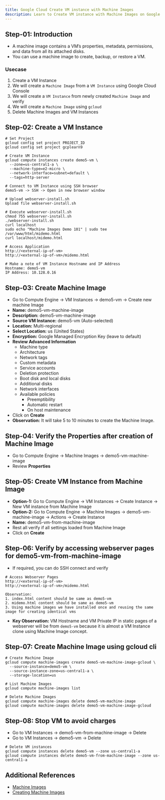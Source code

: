```yaml
---
title: Google Cloud Create VM instance with Machine Images
description: Learn to Create VM instance with Machine Images on Google Cloud Platform GCP
---
```


## Step-01: Introduction
- A machine image contains a VM’s properties, metadata, permissions, and data from all its attached disks. 
- You can use a machine image to create, backup, or restore a VM.
### Usecase
1. Create a VM Instance
2. We will create a `Machine Image` from a `VM Instance` using Google Cloud Console
3. We will create a `VM Instance` from newly created `Machine Image` and verify
4. We will create a `Machine Image` using `gcloud`
5. Delete Machine Images and VM Instances

## Step-02: Create a VM Instance
```t
# Set Project
gcloud config set project PROJECT_ID
gcloud config set project gcplearn9

# Create VM Instance
gcloud compute instances create demo5-vm \
  --zone=us-central1-a \
  --machine-type=e2-micro \
  --network-interface=subnet=default \
  --tags=http-server 

# Connect to VM Instance using SSH browser
demo5-vm -> SSH -> Open in new browser window

# Upload webserver-install.sh
Upload file webserver-install.sh

# Execute webserver-install.sh
chmod 755 webserver-install.sh
./webserver-install.sh
curl localhost
sudo echo "Machine Images Demo 101" | sudo tee /var/www/html/midemo.html
curl localhost/midemo.html

# Access Application 
http://<external-ip-of-vm>
http://<external-ip-of-vm>/midemo.html

# Make a note of VM Instance Hostname and IP Address
Hostname: demo5-vm
IP Address: 10.128.0.16
```


## Step-03: Create Machine Image
- Go to Compute Engine -> VM Instances -> demo5-vm -> Create new machine Image
- **Name:** demo5-vm-machine-image
- **Description:** demo5-vm-machine-image
- **Source VM Instance:** demo5-vm  (Auto-selected)
- **Location:** Multi-regional
- **Select Location:** us (United States)
- **Encryption:** Google Managed Encryption Key (leave to default)
- **Review Advanced Information** 
  - Machine type
  - Architecture
  - Network tags
  - Custom metadata
  - Service accounts
  - Deletion protection
  - Boot disk and local disks
  - Additional disks
  - Network interfaces
  - Available policies
    - Preemptibility
    - Automatic restart
    - On host maintenance
- Click on **Create**
- **Observation:** It will take 5 to 10 minutes to create the Machine Image. 

## Step-04: Verify the Properties after creation of Machine Image
- Go to Compute Engine -> Machine Images -> demo5-vm-machine-image
- Review **Properties**

## Step-05: Create VM Instance from Machine Image
- **Option-1:** Go to Compute Engine -> VM Instances -> Create Instance -> New VM instance from Machine Image
- **Option-2:** Go to Compute Engine -> Machine Images -> demo5-vm-machine-image -> Actions -> Create Instance
- **Name:** demo5-vm-from-machine-image
- Rest all verify if all settings loaded from Machine Image
- Click on **Create**


## Step-06: Verify by accessing webserver pages for demo5-vm-from-machine-image
- If required, you can do SSH connect and verify
```t
# Access Webserver Pages
http://<external-ip-of-vm>
http://<external-ip-of-vm>/midemo.html

Observation:
1. index.html content should be same as demo5-vm
2. midemo.html content should be same as demo5-vm
3. Using machine images we have installed once and reusing the same image for creating identical vms
```  
- **Key Observation:** VM Hostname and VM Private IP in static pages of a webserver will be from `demo5-vm` because it is almost a VM Instance clone using Machine Image concept. 

## Step-07: Create Machine Image using gcloud cli
```t
# Create Machine Image
gcloud compute machine-images create demo5-vm-machine-image-gcloud \
  --source-instance=demo5-vm \
  --source-instance-zone=us-central1-a \
  --storage-location=us  

# List Machine Images
gcloud compute machine-images list  

# Delete Machine Images
gcloud compute machine-images delete demo5-vm-machine-image
gcloud compute machine-images delete demo5-vm-machine-image-gcloud
```

## Step-08: Stop VM to avoid charges
- Go to VM Instances -> demo5-vm-from-machine-image  -> Delete
- Go to VM Instances -> demo5-vm -> Delete
```t
# Delete VM instances
gcloud compute instances delete demo5-vm --zone us-central1-a
gcloud compute instances delete demo5-vm-from-machine-image --zone us-central1-a
```

## Additional References
- [Machine Images](https://cloud.google.com/compute/docs/machine-images)
- [Creating Machine Images](https://cloud.google.com/compute/docs/machine-images/create-machine-images)
